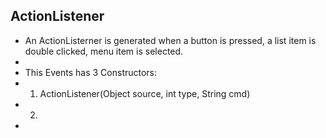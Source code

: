 ## ActionListener
- An ActionListerner is generated when a button is pressed, a list item is double clicked, menu item is selected.
- 
- This Events has 3 Constructors:
-    1. ActionListener(Object source, int type, String cmd)
-    2.                 
-   